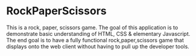# RockPaperScissors

This is a rock, paper, scissors game. The goal of this application is to demonstrate basic understanding of HTML, CSS & elementary Javascript. The end goal is to have a fully functional rock,paper,scissors game that displays onto the web client without having to pull up the developer tools.